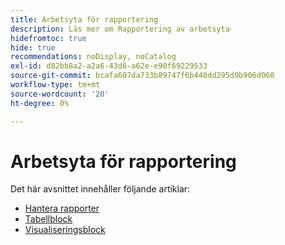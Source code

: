 ```yaml
---
title: Arbetsyta för rapportering
description: Läs mer om Rapportering av arbetsyta
hidefromtoc: true
hide: true
recommendations: noDisplay, noCatalog
exl-id: d82bb8a2-a2a6-43d6-a62e-e90f69229533
source-git-commit: bcafa607da733b89747f6b448dd295d9b906d060
workflow-type: tm+mt
source-wordcount: '20'
ht-degree: 0%

---
```


# Arbetsyta för rapportering

Det här avsnittet innehåller följande artiklar:

* [Hantera rapporter](../../reports-and-dashboards/reporting-canvas/manage-reports/manage-reports.md)
* [Tabellblock](../../reports-and-dashboards/reporting-canvas/table-blocks/table-blocks.md)
* [Visualiseringsblock](../../reports-and-dashboards/reporting-canvas/visualization-blocks/visualization-blocks.md)

